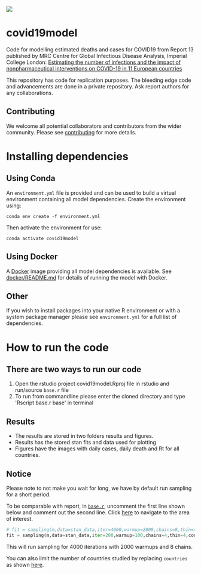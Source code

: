 ![](https://github.com/ImperialCollegeLondon/covid19model/workflows/CI/badge.svg)

# covid19model
Code for modelling estimated deaths and cases for COVID19 from Report 13 published by MRC Centre for Global Infectious Disease Analysis, Imperial College London: [Estimating the number of infections and the impact of nonpharmaceutical interventions on COVID-19 in 11 European countries](https://www.imperial.ac.uk/mrc-global-infectious-disease-analysis/covid-19/report-13-europe-npi-impact/) 

This repository has code for replication purposes. The bleeding edge code and advancements are done in a private repository. Ask report authors for any collaborations. 

## Contributing

We welcome all potential collaborators and contributors from the wider community. Please see [contributing](contributing.md) for more details.

# Installing dependencies

## Using Conda

An `environment.yml` file is provided and can be used to build a virtual
environment containing all model dependencies. Create the environment using:
```
conda env create -f environment.yml
```

Then activate the environment for use:
```
conda activate covid19model
```

## Using Docker

A [Docker][] image providing all model dependencies is available. See
[docker/README.md](docker/) for details of running the model with Docker.

[Docker]: https://www.docker.com/

## Other

If you wish to install packages into your native R environment or with a system
package manager please see `environment.yml` for a full list of dependencies.

# How to run the code

## There are two ways to run our code
1. Open the rstudio project covid19model.Rproj file in rstudio and run/source `base.r` file
2. To run from commandline please enter the cloned directory and type 'Rscript base.r base' in terminal
## Results
* The results are stored in two folders results and figures.
* Results has the stored stan fits and data used for plotting
* Figures have the images with daily cases, daily death and Rt for all countries.

## Notice
Please note to not make you wait for long, we have by default run sampling for a short period. 
 
To be comparable with report, in [`base.r`](base.r), uncomment the first line shown below and comment out the second line. Click [here](https://github.com/ImperialCollegeLondon/covid19model/blob/7c35e25340a8067706d548a104eca86169d50b67/base.r#L212-L213) to navigate to the area of interest.

```python
# fit = sampling(m,data=stan_data,iter=4000,warmup=2000,chains=8,thin=4,control = list(adapt_delta = 0.90, max_treedepth = 10))
fit = sampling(m,data=stan_data,iter=200,warmup=100,chains=4,thin=4,control = list(adapt_delta = 0.90, max_treedepth = 10))
```
This will run sampling for 4000 iterations with 2000 warmups and 8 chains.

You can also limit the number of countries studied by replacing `countries` as shown [here](https://github.com/ImperialCollegeLondon/covid19model/blob/7c35e25340a8067706d548a104eca86169d50b67/base.r#L63).